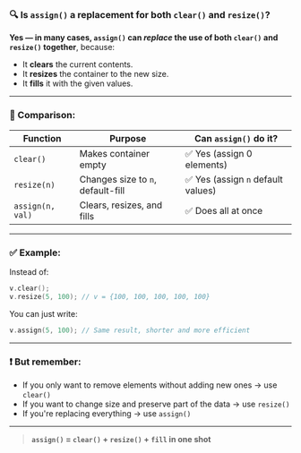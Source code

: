 ### 🔍 Is `assign()` a replacement for both `clear()` and `resize()`?

**Yes — in many cases, `assign()` can *replace* the use of both `clear()` and `resize()` together**, because:

* It **clears** the current contents.
* It **resizes** the container to the new size.
* It **fills** it with the given values.

---

### 🔁 Comparison:

| Function         | Purpose                           | Can `assign()` do it?             |
| ---------------- | --------------------------------- | --------------------------------- |
| `clear()`        | Makes container empty             | ✅ Yes (assign 0 elements)         |
| `resize(n)`      | Changes size to `n`, default-fill | ✅ Yes (assign `n` default values) |
| `assign(n, val)` | Clears, resizes, and fills        | ✅ Does all at once                |

---

### ✅ Example:

Instead of:

```cpp
v.clear();
v.resize(5, 100); // v = {100, 100, 100, 100, 100}
```

You can just write:

```cpp
v.assign(5, 100); // Same result, shorter and more efficient
```

---

### ❗ But remember:

* If you only want to remove elements without adding new ones → use `clear()`
* If you want to change size and preserve part of the data → use `resize()`
* If you're replacing everything → use `assign()`

---


> **`assign()` = `clear()` + `resize()` + `fill` in one shot**
